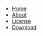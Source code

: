 * [Home](/md/index "↓markdown↓ CMS Home")
* [About](/md/about-markdown-cms "About ↓markdown↓ CMS")
* [License](/md/markdown-cms-license "↓markdown↓ CMS License")
* [Download](/md/download/markdown-cms.zip "↓markdown↓ CMS Download Zip")